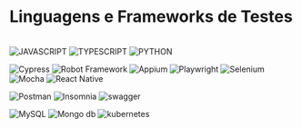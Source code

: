# Linguagens e Frameworks de Testes

<div style="display: inline_block"><br/>
 <img aligh="center" alt="JAVASCRIPT" src="https://img.shields.io/badge/JavaScript-F7DF1E?style=for-the-badge&logo=javascript&logoColor=black">
 <img aligh="center" alt="TYPESCRIPT" src="https://img.shields.io/badge/TypeScript-007ACC?style=for-the-badge&logo=typescript&logoColor=white">
 <img aligh="center" alt="PYTHON" src="https://img.shields.io/badge/Python-14354C?style=for-the-badge&logo=python&logoColor=white">
<p></p>
 <img aligh="center" alt="Cypress" src="https://img.shields.io/badge/-cypress-%23E5E5E5?style=for-the-badge&logo=cypress&logoColor=058a5e">
 <img aligh="center" alt="Robot Framework" src="https://img.shields.io/badge/Robot%20Framework-000000.svg?style=for-the-badge&logo=Robot-Framework&logoColor=white">
 <img aligh="center" alt="Appium" src="https://img.shields.io/badge/Appium-EE376D.svg?style=for-the-badge&logo=Appium&logoColor=white">
 <img aligh="center" alt="Playwright" src="![Playwright](https://img.shields.io/badge/-playwright-%232EAD33?style=for-the-badge&logo=playwright&logoColor=white)">
 <img aligh="center" alt="Selenium" src="![Selenium](https://img.shields.io/badge/-selenium-%43B02A?style=for-the-badge&logo=selenium&logoColor=white)">
 <img aligh="center" alt="Mocha" src="https://img.shields.io/badge/Mocha-8D6748?style=for-the-badge&logo=Mocha&logoColor=white">
 <img aligh="center" alt="React Native" src="https://img.shields.io/badge/React_Native-20232A?style=for-the-badge&logo=react&logoColor=61DAFB">
   
 <p></p>
 <img aligh="center" alt="Postman" src="![Postman](https://img.shields.io/badge/Postman-FF6C37?style=for-the-badge&logo=postman&logoColor=white)">
 <img aligh="center" alt="Insomnia" src="https://img.shields.io/badge/Insomnia-5849be?style=for-the-badge&logo=Insomnia&logoColor=white">
 <img aligh="center" alt="swagger" src="https://img.shields.io/badge/swagger-fff?style=for-the-badge&logo=swagger&logoColor=greem">
 
 <p></p>
 <img aligh="center" alt="MySQL" src="https://img.shields.io/badge/MySQL-00000F?style=for-the-badge&logo=mysql&logoColor=white">
 <img aligh="center" alt="Mongo db" src="https://img.shields.io/badge/MongoDB-4EA94B?style=for-the-badge&logo=mongodb&logoColor=white">
 
 <img aligh="center" alt="kubernetes" src="https://img.shields.io/badge/kubernetes-fff?style=for-the-badge&logo=kubernetes&logoColor=blue">
</div>

